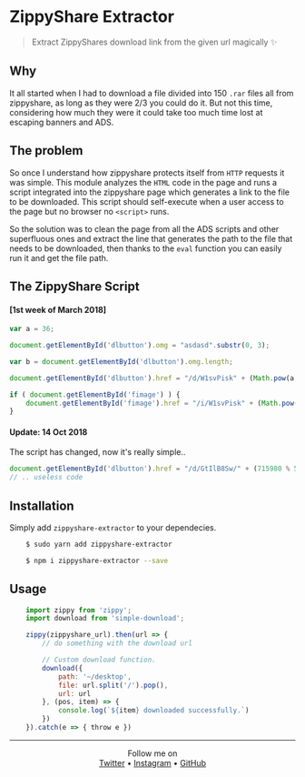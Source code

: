 # ZippyShare Extractor 
> Extract ZippyShares download link from the given url magically :sparkles: 

## Why
It all started when I had to download a file divided into 150 `.rar` files all from zippyshare, as long as they were 2/3 you could do it. But not this time, considering how much they were it could take too much time lost at escaping banners and ADS.

## The problem
So once I understand how zippyshare protects itself from `HTTP` requests it was simple. This module analyzes the `HTML` code in the page and runs a script integrated into the zippyshare page which generates a link to the file to be downloaded. This script should self-execute when a user access to the page but no browser no `<script>` runs.

So the solution was to clean the page from all the ADS scripts and other superfluous ones and extract the line that generates the path to the file that needs to be downloaded, then thanks to the `eval` function you can easily run it and get the file path.

## The ZippyShare Script 
#### [1st week of March 2018]
```js
var a = 36;

document.getElementById('dlbutton').omg = "asdasd".substr(0, 3);

var b = document.getElementById('dlbutton').omg.length;

document.getElementById('dlbutton').href = "/d/W1svPisk" + (Math.pow(a, 3) + b) + "/path/to/file";

if ( document.getElementById('fimage') ) {
	document.getElementById('fimage').href = "/i/W1svPisk" + (Math.pow(a, 3) + b) + "/path/to/file";
}
```

#### Update: 14 Oct 2018
The script has changed, now it's really simple.. 
```js
document.getElementById('dlbutton').href = "/d/GtIlB8Sw/" + (715980 % 51245 + 715980 % 913) + "/path/to/file"
// .. useless code
```

## Installation 
Simply add `zippyshare-extractor` to your dependecies.

```sh 
	$ sudo yarn add zippyshare-extractor

	$ npm i zippyshare-extractor --save
```

## Usage
```js
	import zippy from 'zippy';
	import download from 'simple-download';

	zippy(zippyshare_url).then(url => {
		// do something with the download url

		// Custom download function.
		download({
			path: '~/desktop',
			file: url.split('/').pop(),
			url: url
		}, (pos, item) => {
			console.log(`${item} downloaded successfully.`)
		})
	}).catch(e => { throw e })
``` 

--------
<p align="center">
    Follow me on
    <br>
	<a href="https://twitter.com/rawnlydev">Twitter</a> • <a href="https://instagram.com/fede.vitale">Instagram</a>  • <a href="https://github.com/rawnly">GitHub</a> 
</p>
